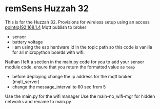 # remSens Huzzah 32

This is for the Huzzah 32.
Provisions for wireless setup using an access point@192.168.1.4 
Mqtt publish to broker
 * sensor
 * battery voltage
 * I am using the esp hardware id in the topic path so this code is vanilla for all micropython boards with wifi.
 
Nathan I left a section in the main.py code for you to add your sensor module code. ensure that you return the formatted value as `temp`
 * before deploying change the ip address for the mqtt broker (mqtt_server)
 * change the message_interval to 60 sec from 5

Use the main.py for the wifi manager
Use the main-no_wifi-mgr for hidden networks and rename to main.py